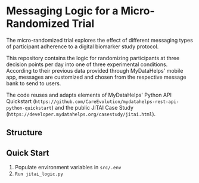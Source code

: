 # Messaging Logic for a Micro-Randomized Trial

The micro-randomized trial explores the effect of different messaging types of participant adherence to a digital biomarker study protocol.

This repository contains the logic for randomizing participants at three decision points per day into one of three experimental conditions. According to their previous data provided through MyDataHelps' mobile app, messages are customized and chosen from the respective message bank to send to users.

The code reuses and adapts elements of MyDataHelps' Python API Quickstart (`https://github.com/CareEvolution/mydatahelps-rest-api-python-quickstart`) and the public JITAI Case Study (`https://developer.mydatahelps.org/casestudy/jitai.html`).

## Structure


## Quick Start

1. Populate environment variables in `src/.env`
2. `Run jitai_logic.py`
